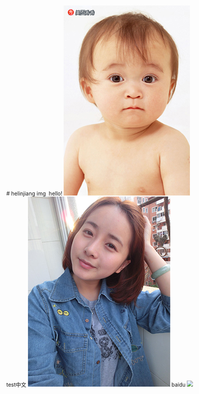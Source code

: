# helinjiang img 
hello!
![](images/testimg/_u793A_u4F8B_u56FE_u7247_03.jpg)
test中文
![](images/testimg/_u793A_u4F8B_u56FE_u7247_02.jpg)
baidu
![](//www.baidu.com/img/baidu_jgylogo3.gif)